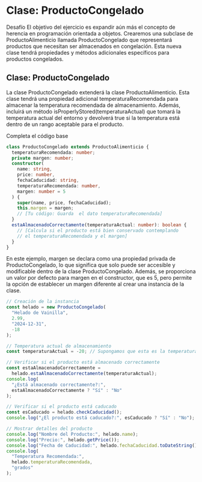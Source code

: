 # Clase: ProductoCongelado

Desafío
El objetivo del ejercicio es expandir aún más el concepto de herencia en programación orientada a objetos. Crearemos una subclase de ProductoAlimenticio llamada ProductoCongelado que representará productos que necesitan ser almacenados en congelación. Esta nueva clase tendrá propiedades y métodos adicionales específicos para productos congelados.

## Clase: ProductoCongelado

La clase ProductoCongelado extenderá la clase ProductoAlimenticio. Esta clase tendrá una propiedad adicional temperaturaRecomendada para almacenar la temperatura recomendada de almacenamiento. Además, incluirá un método isProperlyStored(temperaturaActual) que tomará la temperatura actual del entorno y devolverá true si la temperatura está dentro de un rango aceptable para el producto.

Completa el código base

```ts
class ProductoCongelado extends ProductoAlimenticio {
  temperaturaRecomendada: number;
  private margen: number;
  constructor(
    name: string,
    price: number,
    fechaCaducidad: string,
    temperaturaRecomendada: number,
    margen: number = 5
  ) {
    super(name, price, fechaCaducidad);
    this.margen = margen;
    // [Tu código: Guarda  el dato temperaturaRecomendada]
  }
  estaAlmacenadoCorrectamente(temperaturaActual: number): boolean {
    // [Calcula si el producto está bien conservado contemplando
    // el temperaturaRecomendada y el margen]
  }
}
```

En este ejemplo, margen se declara como una propiedad privada de ProductoCongelado, lo que significa que solo puede ser accesible y modificable dentro de la clase ProductoCongelado. Además, se proporciona un valor por defecto para margen en el constructor, que es 5, pero permite la opción de establecer un margen diferente al crear una instancia de la clase.

```ts
// Creación de la instancia
const helado = new ProductoCongelado(
  "Helado de Vainilla",
  2.99,
  "2024-12-31",
  -18
);

// Temperatura actual de almacenamiento
const temperaturaActual = -20; // Supongamos que esta es la temperatura actual

// Verificar si el producto está almacenado correctamente
const estaAlmacenadoCorrectamente =
  helado.estaAlmacenadoCorrectamente(temperaturaActual);
console.log(
  "¿Está almacenado correctamente?:",
  estaAlmacenadoCorrectamente ? "Sí" : "No"
);

// Verificar si el producto está caducado
const esCaducado = helado.checkCaducidad();
console.log("¿El producto está caducado?:", esCaducado ? "Sí" : "No");

// Mostrar detalles del producto
console.log("Nombre del Producto:", helado.name);
console.log("Precio:", helado.getPrice());
console.log("Fecha de Caducidad:", helado.fechaCaducidad.toDateString());
console.log(
  "Temperatura Recomendada:",
  helado.temperaturaRecomendada,
  "grados"
);
```
